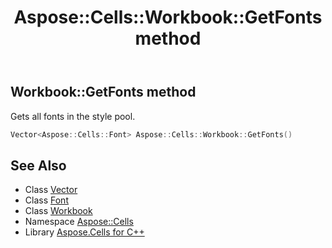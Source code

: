 ﻿---
title: Aspose::Cells::Workbook::GetFonts method
linktitle: GetFonts
second_title: Aspose.Cells for C++ API Reference
description: 'Aspose::Cells::Workbook::GetFonts method. Gets all fonts in the style pool in C++.'
type: docs
weight: 2500
url: /cpp/aspose.cells/workbook/getfonts/
---
## Workbook::GetFonts method


Gets all fonts in the style pool.

```cpp
Vector<Aspose::Cells::Font> Aspose::Cells::Workbook::GetFonts()
```

## See Also

* Class [Vector](../../vector/)
* Class [Font](../../font/)
* Class [Workbook](../)
* Namespace [Aspose::Cells](../../)
* Library [Aspose.Cells for C++](../../../)
